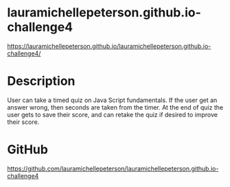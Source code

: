 # lauramichellepeterson.github.io-challenge4
https://lauramichellepeterson.github.io/lauramichellepeterson.github.io-challenge4/

# Description
User can take a timed quiz on Java Script fundamentals. If the user get an answer wrong, then seconds are taken from the timer. At the end of quiz the user gets to save their score, and can retake the quiz if desired to improve their score. 

# GitHub
https://github.com/lauramichellepeterson/lauramichellepeterson.github.io-challenge4

<!-- Screenshot insert here -->
<!-- ![Challenge_4_screenshot](./Challenge_4_Screen_Shot.png) -->